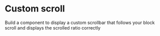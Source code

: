 # Custom scroll

Build a component to display a custom scrollbar that follows your block scroll
and displays the scrolled ratio correctly
